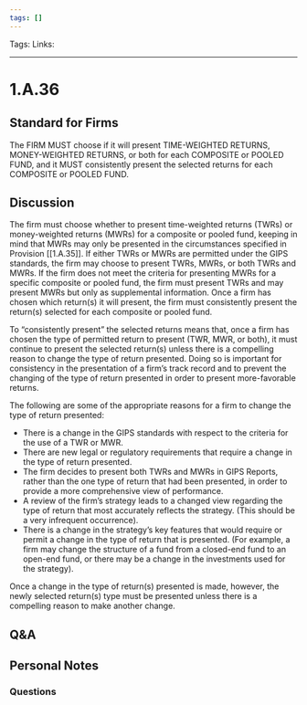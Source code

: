 ```yaml
---
tags: []
---
```

Tags:
Links: 
___
# 1.A.36
## Standard for Firms
The FIRM MUST choose if it will present TIME-WEIGHTED RETURNS, MONEY-WEIGHTED RETURNS, or both for each COMPOSITE or POOLED FUND, and it MUST consistently present the selected returns for each COMPOSITE or POOLED FUND.
## Discussion
The firm must choose whether to present time-weighted returns (TWRs) or money-weighted returns (MWRs) for a composite or pooled fund, keeping in mind that MWRs may only be presented in the circumstances specified in Provision [[1.A.35]]. If either TWRs or MWRs are permitted under the GIPS standards, the firm may choose to present TWRs, MWRs, or both TWRs and MWRs. If the firm does not meet the criteria for presenting MWRs for a specific composite or pooled fund, the firm must present TWRs and may present MWRs but only as supplemental information. Once a firm has chosen which return(s) it will present, the firm must consistently present the return(s) selected for each composite or pooled fund.

To “consistently present” the selected returns means that, once a firm has chosen the type of permitted return to present (TWR, MWR, or both), it must continue to present the selected return(s) unless there is a compelling reason to change the type of return presented. Doing so is important for consistency in the presentation of a firm’s track record and to prevent the changing of the type of return presented in order to present more-favorable returns.

The following are some of the appropriate reasons for a firm to change the type of return presented:

- There is a change in the GIPS standards with respect to the criteria for the use of a TWR or MWR.
- There are new legal or regulatory requirements that require a change in the type of return presented.
- The firm decides to present both TWRs and MWRs in GIPS Reports, rather than the one type of return that had been presented, in order to provide a more comprehensive view of performance.
- A review of the firm’s strategy leads to a changed view regarding the type of return that most accurately reflects the strategy. (This should be a very infrequent occurrence).
- There is a change in the strategy’s key features that would require or permit a change in the type of return that is presented. (For example, a firm may change the structure of a fund from a closed-end fund to an open-end fund, or there may be a change in the investments used for the strategy).

Once a change in the type of return(s) presented is made, however, the newly selected return(s) type must be presented unless there is a compelling reason to make another change.
## Q&A

## Personal Notes

### Questions
